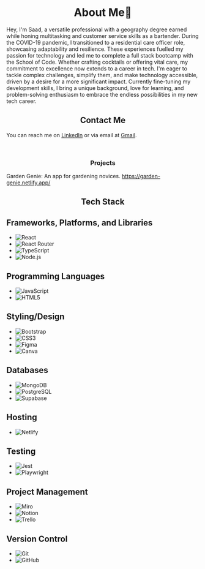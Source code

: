 <h1 align="center"> About Me👋 </h1>

Hey, I'm Saad, a versatile professional with a geography degree earned while honing multitasking and customer service skills as a bartender. During the COVID-19 pandemic, I transitioned to a residential care officer role, showcasing adaptability and resilience. These experiences fuelled my passion for technology and led me to complete a full stack bootcamp with the School of Code. Whether crafting cocktails or offering vital care, my commitment to excellence now extends to a career in tech. I'm eager to tackle complex challenges, simplify them, and make technology accessible, driven by a desire for a more significant impact. Currently fine-tuning my development skills, I bring a unique background, love for learning, and problem-solving enthusiasm to embrace the endless possibilities in my new tech career.
<br>


<h2 align="center"> Contact Me </h2>

You can reach me on [LinkedIn](https://www.linkedin.com/in/saad-ashraf-104a92190/) or via email at [Gmail](mailto:saadash1268@gmail.com).

<br> 


<h3 align="center"> Projects </h3>

Garden Genie: An app for gardening novices. https://garden-genie.netlify.app/








<h2 align="center"> Tech Stack </h2>

## Frameworks, Platforms, and Libraries
- ![React](https://img.shields.io/badge/React-20232A?style=for-the-badge&logo=react&logoColor=61DAFB&logoWidth=40)
- ![React Router](https://img.shields.io/badge/React_Router-CA4245?style=for-the-badge&logo=react-router&logoColor=white&logoWidth=40)
- ![TypeScript](https://img.shields.io/badge/TypeScript-007ACC?style=for-the-badge&logo=typescript&logoColor=white&logoWidth=40)
- ![Node.js](https://img.shields.io/badge/Node.js-339933?style=for-the-badge&logo=nodedotjs&logoColor=white&logoWidth=40)

## Programming Languages
- ![JavaScript](https://img.shields.io/badge/JavaScript-323330?style=for-the-badge&logo=javascript&logoColor=F7DF1E&logoWidth=40)
- ![HTML5](https://img.shields.io/badge/HTML5-E34F26?style=for-the-badge&logo=html5&logoColor=white&logoWidth=40)

## Styling/Design
- ![Bootstrap](https://img.shields.io/badge/Bootstrap-563D7C?style=for-the-badge&logo=bootstrap&logoColor=white&logoWidth=40)
- ![CSS3](https://img.shields.io/badge/CSS3-1572B6?style=for-the-badge&logo=css3&logoColor=white&logoWidth=40)
- ![Figma](https://img.shields.io/badge/Figma-F24E1E?style=for-the-badge&logo=figma&logoColor=white&logoWidth=40)
- ![Canva](https://img.shields.io/badge/Canva-%2300C4CC.svg?style=for-the-badge&logo=Canva&logoColor=white&logoWidth=40)

## Databases
- ![MongoDB](https://img.shields.io/badge/MongoDB-47A248?style=for-the-badge&logo=mongodb&logoColor=white&logoWidth=40)
- ![PostgreSQL](https://img.shields.io/badge/PostgreSQL-316192?style=for-the-badge&logo=postgresql&logoColor=white&logoWidth=40)
- ![Supabase](https://img.shields.io/badge/Supabase-181818?style=for-the-badge&logo=supabase&logoColor=white&logoWidth=40)

## Hosting
- ![Netlify](https://img.shields.io/badge/Netlify-00C7B7?style=for-the-badge&logo=netlify&logoColor=white&logoWidth=80)

## Testing
- ![Jest](https://img.shields.io/badge/Jest-C21325?style=for-the-badge&logo=jest&logoColor=white&logoWidth=40)
- ![Playwright](https://img.shields.io/badge/Playwright-45ba4b?style=for-the-badge&logo=Playwright&logoColor=white&logoWidth=80)

## Project Management
- ![Miro](https://img.shields.io/badge/Miro-050505?style=for-the-badge&logo=miro&logoColor=white&logoWidth=40)
- ![Notion](https://img.shields.io/badge/Notion-000000?style=for-the-badge&logo=notion&logoColor=white&logoWidth=40)
- ![Trello](https://img.shields.io/badge/Trello-0052CC?style=for-the-badge&logo=trello&logoColor=white&logoWidth=40)

## Version Control
- ![Git](https://img.shields.io/badge/Git-F05032?style=for-the-badge&logo=git&logoColor=white&logoWidth=40)
- ![GitHub](https://img.shields.io/badge/GitHub-181717?style=for-the-badge&logo=github&logoColor=white&logoWidth=40)










                                                         

<!--
**saadash1268/saadash1268** is a ✨ _special_ ✨ repository because its `README.md` (this file) appears on your GitHub profile.

Here are some ideas to get you started:

- 🔭 I’m currently working on ...
- 🌱 I’m currently learning ...
- 👯 I’m looking to collaborate on ...
- 🤔 I’m looking for help with ...
- 💬 Ask me about ...
- 📫 How to reach me: ...
- 😄 Pronouns: ...
- ⚡ Fun fact: ...
-->
